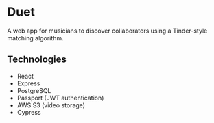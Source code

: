 # Duet

A web app for musicians to discover collaborators using a Tinder-style matching algorithm.

## Technologies

- React
- Express
- PostgreSQL
- Passport (JWT authentication)
- AWS S3 (video storage)
- Cypress

